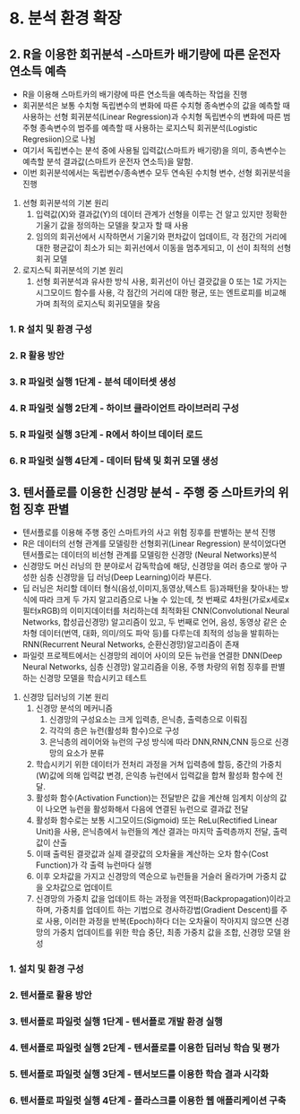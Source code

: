 # 8. 분석 환경 확장
## 2. R을 이용한 회귀분석 -스마트카 배기량에 따른 운전자 연소득 예측
- R을 이용해 스마트카의 배기량에 따른 연소득을 예측하는 작업을 진행
- 회귀분석은 보통 수치형 독립변수의 변화에 따른 수치형 종속변수의 값을 예측할 때 사용하는 선형 회귀분석(Linear Regression)과 수치형 독립변수의 변화에 따른 범주형 종속변수의 범주를 예측할 때 사용하는 로지스틱 회귀분석(Logistic Regresiion)으로 나뉨
- 여기서 독립변수는 분석 중에 사용될 입력값(스마트카 배기량)을 의미, 종속변수는 예측할 분석 결과값(스마트카 운전자 연소득)을 말함.
- 이번 회귀분석에서는 독립변수/종속변수 모두 연속된 수치형 변수, 선형 회귀분석을 진행
1. 선형 회귀분석의 기본 원리
   1. 입력값(X)와 결과값(Y)의 데이터 관계가 선형을 이루는 건 알고 있지만 정확한 기울기 값을 정의하는 모델을 찾고자 할 때 사용
   2. 임의의 회귀선에서 시작하면서 기울기와 편차값이 업데이트, 각 점간의 거리에 대한 평균값이 최소가 되는 회귀선에서 이동을 멈추게되고, 이 선이 최적의 선형 회귀 모델
2. 로지스틱 회귀분석의 기본 원리
   1. 선형 회귀분석과 유사한 방식 사용, 회귀선이 아닌 결괏값을 0 또는 1로 가지는 시그모이드 함수를 사용, 각 점간의 거리에 대한 평균, 또는 엔트로피를 비교해가며 최적의 로지스틱 회귀모델을 찾음
### 1. R 설치 및 환경 구성
### 2. R 활용 방안
### 3. R 파일럿 실행 1단계 - 분석 데이터셋 생성
### 4. R 파일럿 실행 2단계 - 하이브 클라이언트 라이브러리 구성
### 5. R 파일럿 실행 3단계 - R에서 하이브 데이터 로드
### 6. R 파일럿 실행 4단계 - 데이터 탐색 및 회귀 모델 생성

## 3. 텐서플로를 이용한 신경망 분석 - 주행 중 스마트카의 위험 징후 판별
- 텐서플로를 이용해 주행 중인 스마트카의 사고 위험 징후를 판별하는 분석 진행
- R은 데이터의 선형 관계를 모델링한 선형회귀(Linear Regression) 분석이었다면 텐서플로는 데이터의 비선형 관계를 모델링한 신경망 (Neural Networks)분석
- 신경망도 머신 러닝의 한 분야로서 감독학습에 해당, 신경망을 여러 층으로 쌓아 구성한 심층 신경망을 딥 러닝(Deep Learning)이라 부른다.
- 딥 러닝은 처리할 데이터 형식(음성,이미지,동영상,텍스트 등)과패턴을 찾아내는 방식에 따라 크게 두 가지 알고리즘으로 나눌 수 있는데, 첫 번째로 4차원(가로x세로x필터xRGB)의 이미지데이터를 처리하는데 최적화된 CNN(Convolutional Neural Networks, 합성곱신경망) 알고리즘이 있고, 두 번째로 언어, 음성, 동영상 같은 순차형 데이터(번역, 대화, 의미/의도 파악 등)를 다루는데 최적의 성능을 발휘하는 RNN(Recurrent Neural Networks, 순환신경망)알고리즘이 존재
- 파일럿 프로젝트에서는 신경망의 레이어 사이의 모든 뉴런을 연결한 DNN(Deep Neural Networks, 심층 신경망) 알고리즘을 이용, 주행 차량의 위험 징후를 판별하는 신경망 모델을 학습시키고 테스트
1. 신경망 딥러닝의 기본 원리
   1. 신경망 분석의 메커니즘
      1. 신경망의 구성요소는 크게 입력층, 은닉층, 출력층으로 이뤄짐
      2. 각각의 층은 뉴런(활성화 함수)으로 구성
      3. 은닉층의 레이어와 뉴런의 구성 방식에 따라 DNN,RNN,CNN 등으로 신경망의 요소가 분류
   2. 학습시키기 위한 데이터가 전처리 과정을 거쳐 입력층에 할등, 중간의 가중치(W)값에 의해 입력값 변경, 은익층 뉴런에서 입력값을 합쳐 활성화 함수에 전달.
   3. 활성화 함수(Activation Function)는 전달받은 값을 계산해 임계치 이상의 값이 나오면 뉴런을 활성화해서 다음에 연결된 뉴런으로 결과값 전달
   4. 활성화 함수로는 보통 시그모이드(Sigmoid) 또는 ReLu(Rectified Linear Unit)을 사용, 은닉층에서 뉴런들의 계산 결과는 마지막 출력층까지 전달, 출력값이 산출
   5. 이때 출력된 결괏값과 실제 결괏값의 오차율을 계산하는 오차 함수(Cost Function)가 각 출력 뉴런마다 실행
   6. 이후 오차값을 가지고 신경망의 역순으로 뉴런들을 거슬러 올라가며 가중치 값을 오차값으로 업데이트
   7. 신경망의 가중치 값을 업데이트 하는 과정을 역전파(Backpropagation)이라고 하며, 가중치를 업데이트 하는 기법으로 경사하강법(Gradient Descent)를 주로 사용, 이러한 과정을 반복(Epoch)하다 더는 오차율이 작아지지 않으면 신경망의 가중치 업데이트를 위한 학습 중단, 최종 가중치 값을 조합, 신경망 모델 완성
### 1. 설치 및 환경 구성
### 2. 텐서플로 활용 방안
### 3. 텐서플로 파일럿 실행 1단계 - 텐서플로 개발 환경 실행
### 4. 텐서플로 파일럿 실행 2단계 - 텐서플로를 이용한 딥러닝 학습 및 평가
### 5. 텐서플로 파일럿 실행 3단계 - 텐서보드를 이용한 학습 결과 시각화
### 6. 텐서플로 파일럿 실행 4단계 - 플라스크를 이용한 웹 애플리케이션 구축
